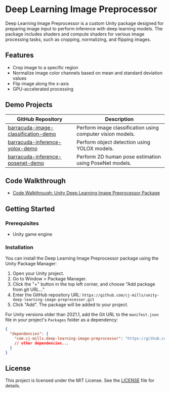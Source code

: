 # Deep Learning Image Preprocessor

Deep Learning Image Preprocessor is a custom Unity package designed for preparing image input to perform inference with deep learning models. The package includes shaders and compute shaders for various image processing tasks, such as cropping, normalizing, and flipping images.

## Features

- Crop image to a specific region
- Normalize image color channels based on mean and standard deviation values
- Flip image along the x-axis
- GPU-accelerated processing



## Demo Projects

| GitHub Repository                                            | Description                                                |
| ------------------------------------------------------------ | ---------------------------------------------------------- |
| [barracuda-image-classification-demo](https://github.com/cj-mills/barracuda-image-classification-demo) | Perform image classification using computer vision models. |
| [barracuda-inference-yolox-demo](https://github.com/cj-mills/barracuda-inference-yolox-demo) | Perform object detection using YOLOX models.               |
| [barracuda-inference-posenet-demo](https://github.com/cj-mills/barracuda-inference-posenet-demo) | Perform 2D human pose estimation using PoseNet models.     |



## Code Walkthrough

* [Code Walkthrough: Unity Deep Learning Image Preprocessor Package](https://christianjmills.com/posts/unity-deep-learning-image-preprocessor-walkthrough/)



## Getting Started

### Prerequisites

- Unity game engine

### Installation

You can install the Deep Learning Image Preprocessor package using the Unity Package Manager:

1. Open your Unity project.
2. Go to Window > Package Manager.
3. Click the "+" button in the top left corner, and choose "Add package from git URL..."
4. Enter the GitHub repository URL: `https://github.com/cj-mills/unity-deep-learning-image-preprocessor.git`
5. Click "Add". The package will be added to your project.

For Unity versions older than 2021.1, add the Git URL to the `manifest.json` file in your project's `Packages` folder as a dependency:

```json
{
  "dependencies": {
    "com.cj-mills.deep-learning-image-preprocessor": "https://github.com/cj-mills/unity-deep-learning-image-preprocessor.git",
    // other dependencies...
  }
}

```







## License

This project is licensed under the MIT License. See the [LICENSE](Documentation~/LICENSE) file for details.

